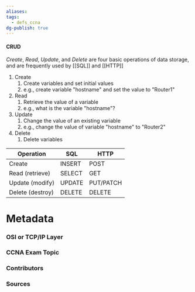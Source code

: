 ```yaml
---
aliases: 
tags:
  - defs_ccna
dg-publish: true
---
```

#### CRUD
*Create*, *Read*, *Update*, and *Delete* are four basic operations of data storage, and are frequently used by [[SQL]] and [[HTTP]]
1. Create
	1. Create variables and set initial values
	2. e.g., create variable "hostname" and set the value to "Router1"
2. Read
	1. Retrieve the value of a variable
	2. e.g., what is the variable "hostname"?
3. Update
	1. Change the value of an existing variable
	2. e.g., change the value of variable "hostname" to "Router2"
4. Delete
	1. Delete variables

| Operation        | SQL    | HTTP           |
| ---------------- | ------ | -------------- |
| Create           | INSERT | POST       | 
| Read (retrieve)  | SELECT | GET            |
| Update (modify)  | UPDATE | PUT/PATCH |
| Delete (destroy) | DELETE | DELETE         |


# Metadata
### OSI or TCP/IP Layer

### CCNA Exam Topic

### Contributors

### Sources

